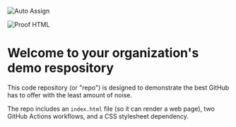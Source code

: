 ![Auto Assign](https://github.com/Eustrosoft/demo-repository/actions/workflows/auto-assign.yml/badge.svg)

![Proof HTML](https://github.com/Eustrosoft/demo-repository/actions/workflows/proof-html.yml/badge.svg)

# Welcome to your organization's demo respository
This code repository (or "repo") is designed to demonstrate the best GitHub has to offer with the least amount of noise.

The repo includes an `index.html` file (so it can render a web page), two GitHub Actions workflows, and a CSS stylesheet dependency.
